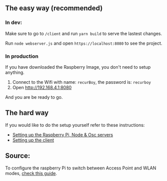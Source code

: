 ## The easy way (recommended)

### In dev:

Make sure to go to `/client` and run `yarn build` to serve the lastest changes.

Run `node webserver.js` and open `https://localhost:8080` to see the project.

### In production

If you have downloaded the Raspberry Image, you don't need to setup anything.

1. Connect to the Wifi with name: `recurBoy`, the password is: `recurboy`
2. Open http://192.168.4.1:8080

And you are be ready to go.

## The hard way

If you would like to do the setup yourself refer to these instructions:

- [Setting up the Raspberry Pi, Node & Osc servers](./docs/Pi_Setup.md)
- [Setting up the client](./client/README.md)

## Source:

To configure the raspberry Pi to switch between Access Point and WLAN modes, [check this guide](https://github.com/Autodrop3d/raspiApWlanScripts/blob/master/setup_wlan_and_AP_modes.sh).
